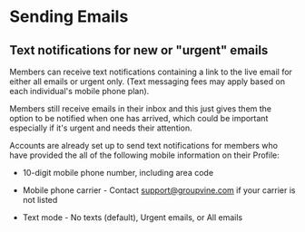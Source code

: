 # Sending Emails

<span id="gv-2members-3sendTexts"></span>
## Text notifications for new or "urgent" emails

Members can receive text notifications containing a link to the
live email for either all emails or urgent only.
(Text messaging fees may apply based on each individual's mobile phone
plan).

Members still receive emails in their inbox and this just gives them
the option to be notified when one has arrived, which could be important
especially if it's urgent and needs their attention.

Accounts are already set up to send text notifications for members who
have provided the all of the following mobile information on their Profile:

  * 10-digit mobile phone number, including area code

  * Mobile phone carrier - Contact support@groupvine.com if your carrier is not listed

  * Text mode - No texts (default), Urgent emails, or All emails
